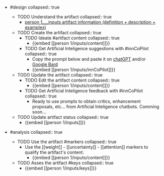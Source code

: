 
- #design
   collapsed:: true
  - TODO Understand the artifact
    collapsed:: true
    - [person 1___inputs artifact information (definition + description + examples)](https://go.innbok.com/#/page/innBoK%2Fperson-%28id%29%2Finputs%2Finfo)
  - TODO Create the artifact
     collapsed:: true
    - TODO Ideate #artifact content
      collapsed:: true
      - {{embed [[person 1/inputs/content]]}}
    - TODO Get Artificial Inteligence suggestions with #innCoPilot
      collapsed:: true
      - Copy the prompt below and paste it on [chatGPT](https://chat.openai.com) and/or [Google Bard](https://bard.google.com/chat)
      - {{embed [[person 1/inputs/innCoPilot]]}}
  - TODO Update the artifact
    collapsed:: true
    - TODO Edit the artifact content
     collapsed:: true
      - {{embed [[person 1/inputs/content]]}}
    - TODO Get Artificial Inteligence feedback with #innCoPilot
      collapsed:: true
      - Ready to use prompts to obtain critics, enhancement proposals, etc... from Artificial Inteligence chatbots. Comming soon...
  - TODO Update artifact status
    collapsed:: true
    - {{embed [[person 1/inputs]]}}


- #analysis
  collapsed:: true
  - TODO Use the artifact #markers
    collapsed:: true
    - Use the [[weight]] - [[uncertainty]] - [[attention]] markers to qualify the artifact's content:
      - {{embed [[person 1/inputs/content]]}}
  - TODO Asses the artifact #keys
    collapsed:: true
    - {{embed [[person 1/inputs/keys]]}}



